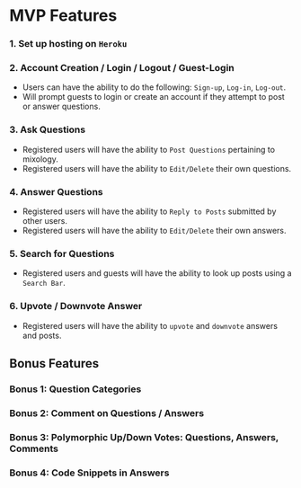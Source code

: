 
# MVP Features

### 1. Set up hosting on `Heroku`
  
### 2. Account Creation / Login / Logout / Guest-Login
  * Users can have the ability to do the following: `Sign-up`, `Log-in`, `Log-out`. 
  * Will prompt guests to login or create an account if they attempt to post or answer questions. 

### 3. Ask Questions
  * Registered users will have the ability to `Post Questions` pertaining to mixology. 
  * Registered users will have the ability to `Edit/Delete` their own questions.

### 4. Answer Questions
  * Registered users will have the ability to `Reply to Posts` submitted by other users. 
  * Registered users will have the ability to `Edit/Delete` their own answers.

### 5. Search for Questions
  * Registered users and guests will have the ability to look up posts using a `Search Bar`. 

### 6. Upvote / Downvote Answer
  * Registered users will have the ability to `upvote` and `downvote` answers and posts.

## Bonus Features

### Bonus 1: Question Categories

### Bonus 2: Comment on Questions / Answers

### Bonus 3: Polymorphic Up/Down Votes: Questions, Answers, Comments

### Bonus 4: Code Snippets in Answers

